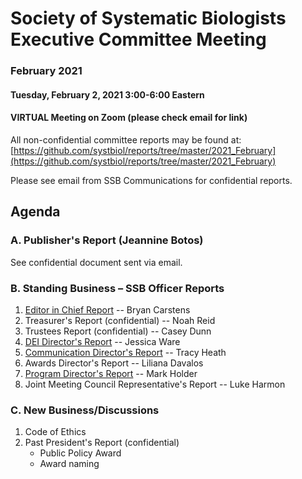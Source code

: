 # Society of Systematic Biologists Executive Committee Meeting
### February 2021

#### Tuesday, February 2, 2021 3:00-6:00 Eastern

#### VIRTUAL Meeting on Zoom (please check email for link)

All non-confidential committee reports may be found at: [https://github.com/systbiol/reports/tree/master/2021_February](https://github.com/systbiol/reports/tree/master/2021_February)

Please see email from SSB Communications for confidential reports.

## Agenda

### A. Publisher's Report (Jeannine Botos)

See confidential document sent via email.

### B. Standing Business – SSB Officer Reports

1. [Editor in Chief Report](https://github.com/systbiol/reports/blob/master/2021_February/EiC_Report_Jan21.pdf) -- Bryan Carstens
2. Treasurer's Report (confidential) -- Noah Reid
3. Trustees Report (confidential) -- Casey Dunn
4. [DEI Director's Report](https://github.com/systbiol/reports/blob/master/2021_February/SSB_DEI_Report2021.pdf) -- Jessica Ware
5. [Communication Director's Report](https://github.com/systbiol/reports/blob/master/2021_February/SSB_CouncilMtg-Feb2021_CommsReport.md) -- Tracy Heath
6. Awards Director's Report -- Liliana Davalos
7. [Program Director's Report](https://github.com/systbiol/reports/blob/master/2021_February/SSB_Prog_Dir_Feb_2021.pdf) -- Mark Holder
8. Joint Meeting Council Representative's Report -- Luke Harmon

### C. New Business/Discussions

1. Code of Ethics 
2. Past President's Report (confidential)
	* Public Policy Award
	* Award naming

